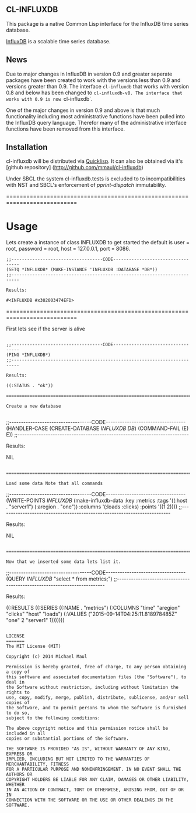CL-INFLUXDB
-----------

This package is a native Common Lisp interface for the InfluxDB time series database.

[InfluxDB](http://influxdb.org) is a scalable time series database.

News
----
Due to major changes in InfluxDB in version 0.9 and greater seperate packages have been
created to work with the versions less than 0.9 and versions greater than 0.9. 
The interface `cl-influxdb` that works with version 0.8 and below has been changed to `cl-influxdb-v8.
The interface that works with 0.9 is now `cl-influxdb`.
    
One of the major changes in version 0.9 and above is that much functionality including most
administrative functions have been pulled into the InfluxDB query language. Therefor many
of the administrative interface functions have been removed from this interface.

Installation
------------
cl-influxdb will be distributed via [Quicklisp](http://quicklisp.ort).
It can also be obtained via it's [github repository] (http://github.com/mmaul/cl-influxdb)

Under SBCL the system cl-influxdb.tests is excluded to to incompatibilities with NST and 
SBCL's enforcement of *pprint-dispatch* immutability.


===========================================================================

Usage
=====

Lets create a instance of class INFLUXDB to get started the default is
user = root, password = root, host = 127.0.0.1, port = 8086.

```
;;-----------------------------------CODE----------------------------------
(SETQ *INFLUXDB* (MAKE-INSTANCE 'INFLUXDB :DATABASE *DB*))
;;-------------------------------------------------------------------------

Results:

#<INFLUXDB #x302003474EFD>
```
===========================================================================

First lets see if the server is alive

```

;;-----------------------------------CODE----------------------------------
(PING *INFLUXDB*)
;;-------------------------------------------------------------------------

Results:

((:STATUS . "ok"))

===========================================================================

Create a new database
    
```
;;-----------------------------------CODE----------------------------------
(HANDLER-CASE (CREATE-DATABASE *INFLUXDB* *DB*) (COMMAND-FAIL (E) E))
;;-------------------------------------------------------------------------

Results:

NIL
```

===========================================================================
 
Load some data Note that all commands

```
;;-----------------------------------CODE----------------------------------
(WRITE-POINTS *INFLUXDB*
              (make-influxdb-data :key :metrics :tags '((:host . "server1") (:aregion . "one")) :columns '(:loads :clicks) :points '((1 2))))
;;-------------------------------------------------------------------------

Results:

NIL
```

===========================================================================

Now that we inserted some data lets list it.

```
;;-----------------------------------CODE----------------------------------
(QUERY *INFLUXDB* "select * from metrics;")
;;-------------------------------------------------------------------------

Results:

((:RESULTS ((:SERIES ((:NAME . "metrics") (:COLUMNS "time" "aregion" "clicks" "host" "loads") (:VALUES ("2015-09-14T04:25:11.818978485Z" "one" 2 "server1" 1)))))))
```

LICENSE
=======
The MIT License (MIT)

Copyright (c) 2014 Michael Maul

Permission is hereby granted, free of charge, to any person obtaining a copy of
this software and associated documentation files (the "Software"), to deal in
the Software without restriction, including without limitation the rights to
use, copy, modify, merge, publish, distribute, sublicense, and/or sell copies of
the Software, and to permit persons to whom the Software is furnished to do so,
subject to the following conditions:

The above copyright notice and this permission notice shall be included in all
copies or substantial portions of the Software.

THE SOFTWARE IS PROVIDED "AS IS", WITHOUT WARRANTY OF ANY KIND, EXPRESS OR
IMPLIED, INCLUDING BUT NOT LIMITED TO THE WARRANTIES OF MERCHANTABILITY, FITNESS
FOR A PARTICULAR PURPOSE AND NONINFRINGEMENT. IN NO EVENT SHALL THE AUTHORS OR
COPYRIGHT HOLDERS BE LIABLE FOR ANY CLAIM, DAMAGES OR OTHER LIABILITY, WHETHER
IN AN ACTION OF CONTRACT, TORT OR OTHERWISE, ARISING FROM, OUT OF OR IN
CONNECTION WITH THE SOFTWARE OR THE USE OR OTHER DEALINGS IN THE SOFTWARE.
